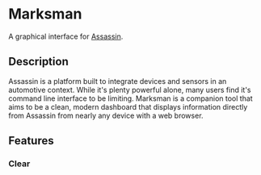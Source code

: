 # Marksman

A graphical interface for [Assassin](https://v0lttech.com/assassin.php).


## Description

Assassin is a platform built to integrate devices and sensors in an automotive context. While it's plenty powerful alone, many users find it's command line interface to be limiting. Marksman is a companion tool that aims to be a clean, modern dashboard that displays information directly from Assassin from nearly any device with a web browser.


## Features

### Clear


